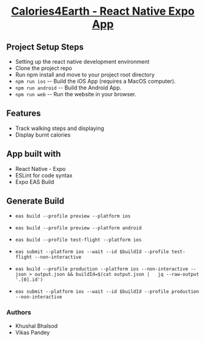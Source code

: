 <!-- Title -->
<p align="center">
  <a href="https://github.com/expo/examples">
    <h1 align="center">Calories4Earth - React Native Expo App</h1>
  </a>
</p>

<!-- Body -->

## Project Setup Steps

- Setting up the react native development environment
- Clone the project repo
- Run npm install and move to your project root directory
- `npm run ios` -- Build the iOS App (requires a MacOS computer).
- `npm run android` -- Build the Android App.
- `npm run web` -- Run the website in your browser.

## Features

- Track walking steps and displaying
- Display burnt calories

## App built with

- React Native - Expo
- ESLint for code syntax
- Expo EAS Build

## Generate Build

- `eas build --profile preview --platform ios`
- `eas build --profile preview --platform android`

- `eas build --profile test-flight --platform ios`
- `eas submit --platform ios --wait --id $buildId --profile test-flight --non-interactive`

- `eas build --profile production --platform ios --non-interactive --json > output.json && buildId=$(cat output.json |   jq --raw-output '.[0].id')`
- `eas submit --platform ios --wait --id $buildId --profile production --non-interactive`

### Authors

- Khushal Bhalsod
- Vikas Pandey
